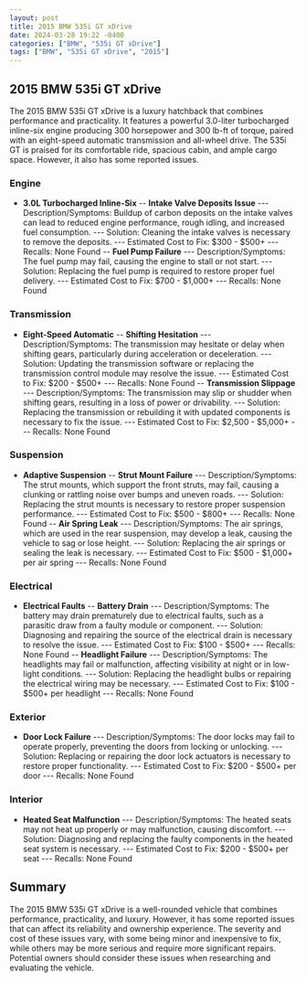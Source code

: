 ```yaml
---
layout: post
title: 2015 BMW 535i GT xDrive
date: 2024-03-28 19:22 -0400
categories: ["BMW", "535i GT xDrive"]
tags: ["BMW", "535i GT xDrive", "2015"]
---
```

## 2015 BMW 535i GT xDrive

The 2015 BMW 535i GT xDrive is a luxury hatchback that combines performance and practicality. It features a powerful 3.0-liter turbocharged inline-six engine producing 300 horsepower and 300 lb-ft of torque, paired with an eight-speed automatic transmission and all-wheel drive. The 535i GT is praised for its comfortable ride, spacious cabin, and ample cargo space. However, it also has some reported issues.

### Engine
- **3.0L Turbocharged Inline-Six**
 -- **Intake Valve Deposits Issue**
 --- Description/Symptoms: Buildup of carbon deposits on the intake valves can lead to reduced engine performance, rough idling, and increased fuel consumption.
 --- Solution: Cleaning the intake valves is necessary to remove the deposits.
 --- Estimated Cost to Fix: $300 - $500+
 --- Recalls: None Found
 -- **Fuel Pump Failure**
 --- Description/Symptoms: The fuel pump may fail, causing the engine to stall or not start.
 --- Solution: Replacing the fuel pump is required to restore proper fuel delivery.
 --- Estimated Cost to Fix: $700 - $1,000+
 --- Recalls: None Found

### Transmission
- **Eight-Speed Automatic**
 -- **Shifting Hesitation**
 --- Description/Symptoms: The transmission may hesitate or delay when shifting gears, particularly during acceleration or deceleration.
 --- Solution: Updating the transmission software or replacing the transmission control module may resolve the issue.
 --- Estimated Cost to Fix: $200 - $500+
 --- Recalls: None Found
 -- **Transmission Slippage**
 --- Description/Symptoms: The transmission may slip or shudder when shifting gears, resulting in a loss of power or drivability.
 --- Solution: Replacing the transmission or rebuilding it with updated components is necessary to fix the issue.
 --- Estimated Cost to Fix: $2,500 - $5,000+
 --- Recalls: None Found

### Suspension
- **Adaptive Suspension**
 -- **Strut Mount Failure**
 --- Description/Symptoms: The strut mounts, which support the front struts, may fail, causing a clunking or rattling noise over bumps and uneven roads.
 --- Solution: Replacing the strut mounts is necessary to restore proper suspension performance.
 --- Estimated Cost to Fix: $500 - $800+
 --- Recalls: None Found
 -- **Air Spring Leak**
 --- Description/Symptoms: The air springs, which are used in the rear suspension, may develop a leak, causing the vehicle to sag or lose height.
 --- Solution: Replacing the air springs or sealing the leak is necessary.
 --- Estimated Cost to Fix: $500 - $1,000+ per air spring
 --- Recalls: None Found

### Electrical
- **Electrical Faults**
 -- **Battery Drain**
 --- Description/Symptoms: The battery may drain prematurely due to electrical faults, such as a parasitic draw from a faulty module or component.
 --- Solution: Diagnosing and repairing the source of the electrical drain is necessary to resolve the issue.
 --- Estimated Cost to Fix: $100 - $500+
 --- Recalls: None Found
 -- **Headlight Failure**
 --- Description/Symptoms: The headlights may fail or malfunction, affecting visibility at night or in low-light conditions.
 --- Solution: Replacing the headlight bulbs or repairing the electrical wiring may be necessary.
 --- Estimated Cost to Fix: $100 - $500+ per headlight
 --- Recalls: None Found

### Exterior
- **Door Lock Failure**
 --- Description/Symptoms: The door locks may fail to operate properly, preventing the doors from locking or unlocking.
 --- Solution: Replacing or repairing the door lock actuators is necessary to restore proper functionality.
 --- Estimated Cost to Fix: $200 - $500+ per door
 --- Recalls: None Found

### Interior
- **Heated Seat Malfunction**
 --- Description/Symptoms: The heated seats may not heat up properly or may malfunction, causing discomfort.
 --- Solution: Diagnosing and replacing the faulty components in the heated seat system is necessary.
 --- Estimated Cost to Fix: $200 - $500+ per seat
 --- Recalls: None Found

## Summary

The 2015 BMW 535i GT xDrive is a well-rounded vehicle that combines performance, practicality, and luxury. However, it has some reported issues that can affect its reliability and ownership experience. The severity and cost of these issues vary, with some being minor and inexpensive to fix, while others may be more serious and require more significant repairs. Potential owners should consider these issues when researching and evaluating the vehicle.

